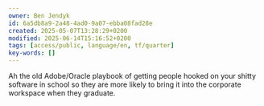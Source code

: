 ```yaml
---
owner: Ben Jendyk
id: 6a5db8a9-2a48-4ad0-9a07-ebba08fad28e
created: 2025-05-07T13:28:29+0200
modified: 2025-06-14T15:16:52+0200
tags: [access/public, language/en, tf/quarter]
key-words: []
---
```


Ah the old Adobe/Oracle playbook of getting people hooked on your shitty software in school so they are more likely to bring it into the corporate workspace when they graduate.